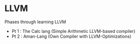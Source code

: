 # LLVM

Phases through learning LLVM

- Pt 1 : The Calc lang (Simple Arithmetic LLVM-based compiler)
- Pt 2 : Aman-Lang (Own Compiler with LLVM-Optimizations)
